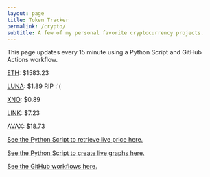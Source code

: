 ```yaml
---
layout: page
title: Token Tracker
permalink: /crypto/
subtitle: A few of my personal favorite cryptocurrency projects.
---
```


 This page updates every 15 minute using a Python Script and GitHub Actions workflow.


<!--BEGINCRYPTOINPUT-->
[ETH](https://smfxfc.github.io/crypto/eth.html): $1583.23

[LUNA](https://smfxfc.github.io/crypto/luna.html): $1.89 RIP :'(

[XNO](https://smfxfc.github.io/crypto/xno.html): $0.89

[LINK](https://smfxfc.github.io/crypto/link.html): $7.23

[AVAX](https://smfxfc.github.io/crypto/avax.html): $18.73

<!--ENDCRYPTOINPUT-->
 
 
[See the Python Script to retrieve live price here.](https://github.com/smfxfc/smfxfc.github.io/blob/master/src/get_cryptos.py)

[See the Python Script to create live graphs here.](https://github.com/smfxfc/smfxfc.github.io/blob/master/src/graph_crypto.py)

[See the GitHub workflows here.](https://github.com/smfxfc/smfxfc.github.io/blob/master/.github/workflows/)
